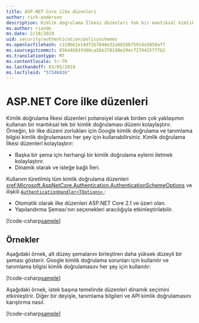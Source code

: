 ```yaml
---
title: ASP.NET Core ilke düzenleri
author: rick-anderson
description: Kimlik doğrulama İlkesi düzenleri tek bir mantıksal kimlik doğrulaması düzenine sahip kolaylaştırır
ms.author: riande
ms.date: 2/28/2019
uid: security/authentication/policyschemes
ms.openlocfilehash: c310b61e14df2b7846e32a602bb75914a5850aff
ms.sourcegitcommit: 036d4b03fd86ca5bb378198e29ecf2704257f7b2
ms.translationtype: MT
ms.contentlocale: tr-TR
ms.lasthandoff: 03/05/2019
ms.locfileid: "57346816"
---
```

# <a name="policy-schemes-in-aspnet-core"></a>ASP.NET Core ilke düzenleri

Kimlik doğrulama İlkesi düzenleri potansiyel olarak birden çok yaklaşımın kullanan bir mantıksal tek bir kimlik doğrulaması düzeni kolaylaştırır. Örneğin, bir ilke düzeni zorlukları için Google kimlik doğrulama ve tanımlama bilgisi kimlik doğrulamasını her şey için kullanabilirsiniz. Kimlik doğrulama İlkesi düzenleri kolaylaştırır:

* Başka bir şema için herhangi bir kimlik doğrulama eylemi iletmek kolaylaştırır.
* Dinamik olarak ve isteğe bağlı İleri.

Kullanım türetilmiş tüm kimlik doğrulama düzenleri <xref:Microsoft.AspNetCore.Authentication.AuthenticationSchemeOptions> ve ilişkili [ `AuthenticationHandler<TOptions>` ](/dotnet/api/microsoft.aspnetcore.authentication.authenticationhandler-1):

* Otomatik olarak ilke düzenleri ASP.NET Core 2.1 ve üzeri olan.
* Yapılandırma Şeması'nın seçenekleri aracılığıyla etkinleştirilebilir.

[!code-csharp[sample](policyschemes/samples/AuthenticationSchemeOptions.cs?name=snippet)]

## <a name="examples"></a>Örnekler

Aşağıdaki örnek, alt düzey şemalarını birleştiren daha yüksek düzeyli bir şeması gösterir. Google kimlik doğrulama sorunları için kullanılır ve tanımlama bilgisi kimlik doğrulamasını her şey için kullanılır:

[!code-csharp[sample](policyschemes/samples/Startup.cs?name=snippet1)]

Aşağıdaki örnek, istek başına temelinde düzenleri dinamik seçimini etkinleştirir. Diğer bir deyişle, tanımlama bilgileri ve API kimlik doğrulamasını karıştırma nasıl.

 <!-- REVIEW, missing If set in public Func<HttpContext, string> ForwardDefaultSelector -->

[!code-csharp[sample](policyschemes/samples/Startup.cs?name=snippet2)]
